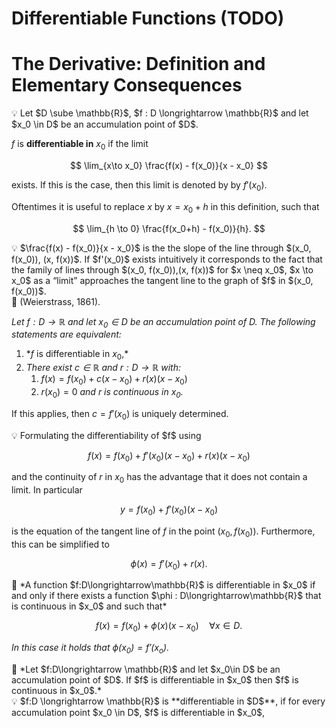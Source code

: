 # Differentiable Functions (TODO)

# The Derivative: Definition and Elementary Consequences

<aside>
💡 Let $D \sube \mathbb{R}$, $f : D \longrightarrow \mathbb{R}$ and let $x_0 \in D$ be an accumulation point of $D$.

$f$ is **differentiable in** $x_0$ if the limit

$$
\lim_{x\to x_0} \frac{f(x) - f(x_0)}{x - x_0}
$$

exists. If this is the case, then this limit is denoted by by $f'(x_0)$.

Oftentimes it is useful to replace $x$ by $x = x_0 + h$ in this definition, such that 

$$
\lim_{h \to 0} \frac{f(x_0+h) - f(x_0)}{h}.
$$

</aside>

<aside>
💡 $\frac{f(x) - f(x_0)}{x - x_0}$ is the the slope of the line through $(x_0, f(x_0)), (x, f(x))$. If $f'(x_0)$ exists intuitively it corresponds to the fact that the family of lines through $(x_0, f(x_0)),(x, f(x))$ for $x \neq x_0$, $x \to x_0$ as a “limit” approaches the tangent line to the graph of $f$ in $(x_0, f(x_0))$.

</aside>

<aside>
📖 (Weierstrass, 1861).

*Let $f:D \longrightarrow \mathbb{R}$ and let $x_0 \in D$ be an accumulation point of $D$. The following statements are equivalent:*

1. $*f$ is differentiable in $x_0$,*
2. *There exist $c \in \mathbb{R}$ and $r: D \longrightarrow \mathbb{R}$ with:*
    1. $f(x) = f(x_0)+c(x-x_0)+r(x)(x-x_0)$
    2. $r(x_0)=0$ *and r is continuous in $x_0$.*

If this applies, then $c = f'(x_0)$ is uniquely determined.

</aside>

<aside>
💡 Formulating the differentiability of $f$ using

$$
f(x) = f(x_0)+f'(x_0)(x-x_0)+r(x)(x-x_0)
$$

and the continuity of $r$ in $x_0$ has the advantage that it does not contain a limit. In particular 

$$
y=f(x_0)+f'(x_0)(x-x_0)
$$

is the equation of the tangent line of $f$ in the point $(x_0, f(x_0))$. Furthermore, this can be simplified to 

$$
\phi(x) = f'(x_0) + r(x).
$$

</aside>

<aside>
📖 *A function $f:D\longrightarrow\mathbb{R}$ is differentiable in $x_0$ if and only if there exists a function $\phi : D\longrightarrow\mathbb{R}$ that is continuous in $x_0$ and such that*

$$
f(x) = f(x_0)+\phi(x)(x-x_0) \quad \forall x \in D.
$$

*In this case it holds that $\phi(x_0) = f'(x_o).$*

</aside>

<aside>
📎 *Let $f:D\longrightarrow \mathbb{R}$ and let $x_0\in D$ be an accumulation point of $D$. If $f$ is differentiable in $x_0$ then $f$ is continuous in $x_0$.*

</aside>

<aside>
💡 $f:D \longrightarrow \mathbb{R}$ is **differentiable in $D$**, if for every accumulation point $x_0 \in D$, $f$ is differentiable in $x_0$,

</aside>